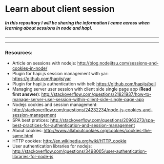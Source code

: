 # Learn about client session

##### In this repository I will be sharing the information I came across when learning about sessions in node and hapi.

---




---
### Resources:
- Article on sessions with nodejs: http://blog.nodejitsu.com/sessions-and-cookies-in-node/
- Plugin for hapi.js session management with yar: https://github.com/hapijs/yar
- Plugin for hapi.js authentication with bell: https://github.com/hapijs/bell
- Managing server user session with client side single page app (**Read first answer**): http://stackoverflow.com/questions/21821937/how-to-manage-server-user-session-within-client-side-single-page-app
- Nodejs cookies and session management: http://stackoverflow.com/questions/24232234/node-js-cookies-and-session-management
- SPA best pratices: http://stackoverflow.com/questions/20963273/spa-best-practices-for-authentication-and-session-management
- About cookies: http://www.allaboutcookies.org/cookies/cookies-the-same.html
- HTTP cookies: http://en.wikipedia.org/wiki/HTTP_cookie
- User authentication libraries for nodejs: http://stackoverflow.com/questions/3498005/user-authentication-libraries-for-node-js
